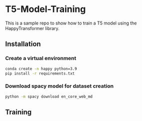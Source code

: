 # T5-Model-Training

This is a sample repo to show how to train a T5 model using the HappyTransformer library.

## Installation

### Create a virtual environment
```bash
conda create -n happy python=3.9
pip install -r requirements.txt
```
### Download spacy model for dataset creation
```bash
python -m spacy download en_core_web_md
```

## Training
